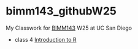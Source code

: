 # bimm143_githubW25
My Classwork for [BIMM143](https://bioboot.github.io/bimm143_W25/) W25 at UC San Diego

- class 4 [Introduction to R]((https://raw.githubusercontent.com/idarifUC/bimm143_githubW25/refs/heads/main/class4.0/class4.0.html))

